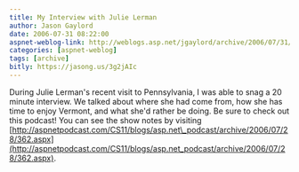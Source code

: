 ```yaml
---
title: My Interview with Julie Lerman
author: Jason Gaylord
date: 2006-07-31 08:22:00
aspnet-weblog-link: http://weblogs.asp.net/jgaylord/archive/2006/07/31/My-Interview-with-Julie-Lerman.aspx
categories: [aspnet-weblog]
tags: [archive]
bitly: https://jasong.us/3g2jAIc
---
```


During Julie Lerman's recent visit to Pennsylvania, I was able to snag a 20 minute interview. We talked about where she had come from, how she has time to enjoy Vermont, and what she'd rather be doing. Be sure to check out this podcast! You can see the show notes by visiting [http://aspnetpodcast.com/CS11/blogs/asp.net\_podcast/archive/2006/07/28/362.aspx](http://aspnetpodcast.com/CS11/blogs/asp.net_podcast/archive/2006/07/28/362.aspx).